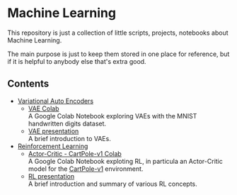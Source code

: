 # Machine Learning

This repository is just a collection of little scripts, projects, notebooks about Machine Learning.

The main purpose is just to keep them stored in one place for reference, but if it is helpful to anybody else that's extra good.

## Contents

- [Variational Auto Encoders](VAE)
  - [VAE Colab](VAE/VAE.ipynb)  
    A Google Colab Notebook exploring VAEs with the MNIST handwritten digits dataset.
  - [VAE presentation](VAE/VAE.pdf)  
    A brief introduction to VAEs.
- [Reinforcement Learning](RL)
  - [Actor-Critic - CartPole-v1 Colab](RL/actor_critic_cartpole_v1.ipynb)  
    A Google Colab Notebook exploting RL, in particula an Actor-Critic model for the [CartPole-v1](https://gym.openai.com/envs/CartPole-v1/) environment.
  - [RL presentation](RL/RL.pdf)  
    A brief introduction and summary of various RL concepts.
